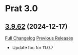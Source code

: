 # Prat 3.0

## [3.9.62](https://github.com/Legacy-of-Sylvanaar/prat-3-0/tree/3.9.62) (2024-12-17)
[Full Changelog](https://github.com/Legacy-of-Sylvanaar/prat-3-0/compare/3.9.61...3.9.62) [Previous Releases](https://github.com/Legacy-of-Sylvanaar/prat-3-0/releases)

- Update toc for 11.0.7  
